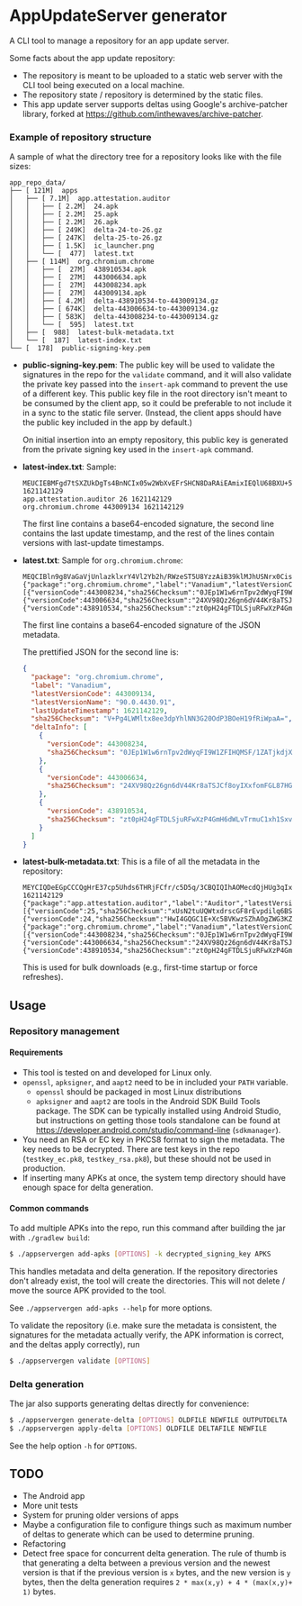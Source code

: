 # AppUpdateServer generator
A CLI tool to manage a repository for an app update server.

Some facts about the app update repository:
* The repository is meant to be uploaded to a static web server with the CLI tool being executed on
  a local machine.
* The repository state / repository is determined by the static files.
* This app update server supports deltas using Google's archive-patcher library, forked at
  https://github.com/inthewaves/archive-patcher.

### Example of repository structure
A sample of what the directory tree for a repository looks like with the file sizes:

<!-- tree --dirsfirst --du -h app_repo_data -->
```plain
app_repo_data/
├── [ 121M]  apps
│   ├── [ 7.1M]  app.attestation.auditor
│   │   ├── [ 2.2M]  24.apk
│   │   ├── [ 2.2M]  25.apk
│   │   ├── [ 2.2M]  26.apk
│   │   ├── [ 249K]  delta-24-to-26.gz
│   │   ├── [ 247K]  delta-25-to-26.gz
│   │   ├── [ 1.5K]  ic_launcher.png
│   │   └── [  477]  latest.txt
│   ├── [ 114M]  org.chromium.chrome
│   │   ├── [  27M]  438910534.apk
│   │   ├── [  27M]  443006634.apk
│   │   ├── [  27M]  443008234.apk
│   │   ├── [  27M]  443009134.apk
│   │   ├── [ 4.2M]  delta-438910534-to-443009134.gz
│   │   ├── [ 674K]  delta-443006634-to-443009134.gz
│   │   ├── [ 583K]  delta-443008234-to-443009134.gz
│   │   └── [  595]  latest.txt
│   ├── [  988]  latest-bulk-metadata.txt
│   └── [  187]  latest-index.txt
└── [  178]  public-signing-key.pem
```

* **public-signing-key.pem**: The public key will be used to validate the signatures in the repo for
  the `validate` command, and it will also validate the private key passed into the `insert-apk`
  command to prevent the use of a different key. This public key file in the root directory isn't
  meant to be consumed by the client app, so it could be preferable to not include it in a sync to
  the static file server.  (Instead, the client apps should have the public key included in the app
  by default.)

  On initial insertion into an empty repository, this public key is generated from the private
  signing key used in the `insert-apk` command.

* **latest-index.txt**: Sample:

  ```plain
  MEUCIEBMFgd7tSXZUkDgTs4BnNCIx05w2WbXvEFrSHCN8DaRAiEAmixIEQlU68BXU+5TD6Bou4216OdYeeZlOF8i8HbOsmQ=
  1621142129
  app.attestation.auditor 26 1621142129
  org.chromium.chrome 443009134 1621142129
  ```

  The first line contains a base64-encoded signature, the second line contains the last update
  timestamp, and the rest of the lines contain versions with last-update timestamps.

* **latest.txt**: Sample for `org.chromium.chrome`:

  ```plain
  MEQCIBln9g8VaGaVjUnlazklxrY4Vl2Yb2h/RWzeST5U8YzzAiB39klMJhUSNrx0CisZ3jQpZ9FjBKFOTRntJQdPmxq4KA==
  {"package":"org.chromium.chrome","label":"Vanadium","latestVersionCode":443009134,"latestVersionName":"90.0.4430.91","lastUpdateTimestamp":1621142129,"sha256Checksum":"V+Pg4LWMltx8ee3dpYhlNN3G20OdP3BOeH19fRiWpaA=","deltaInfo":[{"versionCode":443008234,"sha256Checksum":"0JEp1W1w6rnTpv2dWyqFI9W1ZFIHQMSF/1ZATjkdjXA="},{"versionCode":443006634,"sha256Checksum":"24XV98Qz26gn6dV44Kr8aTSJCf8oyIXxfomFGL87HGI="},{"versionCode":438910534,"sha256Checksum":"zt0pH24gFTDLSjuRFwXzP4GmH6dWLvTrmuC1xh1SxvM="}]}
  ```

  The first line contains a base64-encoded signature of the JSON metadata.

  The prettified JSON for the second line is:

  ```json
  {
    "package": "org.chromium.chrome",
    "label": "Vanadium",
    "latestVersionCode": 443009134,
    "latestVersionName": "90.0.4430.91",
    "lastUpdateTimestamp": 1621142129,
    "sha256Checksum": "V+Pg4LWMltx8ee3dpYhlNN3G20OdP3BOeH19fRiWpaA=",
    "deltaInfo": [
      {
        "versionCode": 443008234,
        "sha256Checksum": "0JEp1W1w6rnTpv2dWyqFI9W1ZFIHQMSF/1ZATjkdjXA="
      },
      {
        "versionCode": 443006634,
        "sha256Checksum": "24XV98Qz26gn6dV44Kr8aTSJCf8oyIXxfomFGL87HGI="
      },
      {
        "versionCode": 438910534,
        "sha256Checksum": "zt0pH24gFTDLSjuRFwXzP4GmH6dWLvTrmuC1xh1SxvM="
      }
    ]
  }
  ```

* **latest-bulk-metadata.txt**: This is a file of all the metadata in the repository:

  ```plain
  MEYCIQDeEGpCCCQgHrE37cp5Uhds6THRjFCfr/c5D5q/3CBQIQIhAOMecdQjHUg3qIxBtdMqWQ3g8tAbL2f/D7ZdVeJUsHxs
  1621142129
  {"package":"app.attestation.auditor","label":"Auditor","latestVersionCode":26,"latestVersionName":"26","lastUpdateTimestamp":1621142129,"sha256Checksum":"LZo/7Hr/tCoSidZGAr67iz/O1nhHBdUIkpWqrEVJh7I=","deltaInfo":[{"versionCode":25,"sha256Checksum":"xUsN2tuUQWtxdrscGF8rEvpdilq6BSb6fe8xLwaviAA="},{"versionCode":24,"sha256Checksum":"HwI4GQGC1E+Xc5BVKwzSZhAOgZWG3KZzfkTYk0mO5pg="}]}
  {"package":"org.chromium.chrome","label":"Vanadium","latestVersionCode":443009134,"latestVersionName":"90.0.4430.91","lastUpdateTimestamp":1621142129,"sha256Checksum":"V+Pg4LWMltx8ee3dpYhlNN3G20OdP3BOeH19fRiWpaA=","deltaInfo":[{"versionCode":443008234,"sha256Checksum":"0JEp1W1w6rnTpv2dWyqFI9W1ZFIHQMSF/1ZATjkdjXA="},{"versionCode":443006634,"sha256Checksum":"24XV98Qz26gn6dV44Kr8aTSJCf8oyIXxfomFGL87HGI="},{"versionCode":438910534,"sha256Checksum":"zt0pH24gFTDLSjuRFwXzP4GmH6dWLvTrmuC1xh1SxvM="}]}
  ```

  This is used for bulk downloads (e.g., first-time startup or force refreshes).


## Usage

### Repository management

#### Requirements
* This tool is tested on and developed for Linux only.
* `openssl`, `apksigner`, and `aapt2` need to be in included your `PATH` variable.
  * `openssl` should be packaged in most Linux distributions
  * `apksigner` and `aapt2` are tools in the Android SDK Build Tools package. The SDK can be
    typically installed using Android Studio, but instructions on getting those tools standalone can
    be found at https://developer.android.com/studio/command-line (`sdkmanager`).
* You need an RSA or EC key in PKCS8 format to sign the metadata. The key needs to be decrypted.
  There are test keys in the repo (`testkey_ec.pk8`, `testkey_rsa.pk8`), but these should not be
  used in production.
* If inserting many APKs at once, the system temp directory should have enough space for delta
  generation.

#### Common commands

To add multiple APKs into the repo, run this command after building the jar with `./gradlew build`:

```bash
$ ./appservergen add-apks [OPTIONS] -k decrypted_signing_key APKS
```

This handles metadata and delta generation. If the repository directories don't already exist, the
tool will create the directories. This will not delete / move the source APK provided to the tool.

See `./appservergen add-apks --help` for more options.

To validate the repository (i.e. make sure the metadata is consistent, the signatures for the
metadata actually verify, the APK information is correct, and the deltas apply correctly), run

```bash
$ ./appservergen validate [OPTIONS]
```

### Delta generation
The jar also supports generating deltas directly for convenience:
```bash
$ ./appservergen generate-delta [OPTIONS] OLDFILE NEWFILE OUTPUTDELTA
$ ./appservergen apply-delta [OPTIONS] OLDFILE DELTAFILE NEWFILE
```
See the help option `-h` for `OPTIONS`.

## TODO
* The Android app
* More unit tests
* System for pruning older versions of apps
* Maybe a configuration file to configure things such as maximum number of deltas to generate which
  can be used to determine pruning.
* Refactoring
* Detect free space for concurrent delta generation. The rule of thumb is that generating a delta
  between a previous version and the newest version is that if the previous version is `x` bytes,
  and the new version is `y` bytes, then the delta generation requires 
  `2 * max(x,y) + 4 * (max(x,y)+ 1)` bytes.
